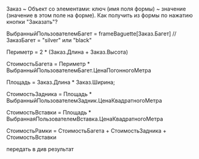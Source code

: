 Заказ ~ Объект со элементами: ключ (имя поля формы) ~ значение (значение в этом поле на форме). Как получить из формы по нажатию кнопки "Заказать"?

ВыбранныйПользователемБагет = frameBaguette[Заказ.Багет] // ЗаказБагет = "silver" или "black"

Периметр = 2 * (Заказ.Длина + Заказ.Высота)

СтоимостьБагета = Периметр * ВыбранныйПользователемБагет.ЦенаПогонногоМетра

Площадь = Заказ.Длина * Заказ.Ширина;

СтоимостьЗадника = Площадь * ВыбранныйПользователемЗадник.ЦенаКвадратногоМетра

СтоимостьВставки = Площадь * ВыбраннаяПользователемВставка.ЦенаКвадратногоМетра

СтоимостьРамки = СтоимостьБагета + СтоимостьЗадника + СтоимостьВставки

передать в див результат